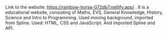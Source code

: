 Link to the website: https://rainbow-horse-072db7.netlify.app/         .
    It is a educational website, consisting of Maths, EVS, General Knowledge, History, Science and Intro to Programming.
Used moving background, imported from Spline. 
Used: HTML, CSS and JavaScript. And imported Spline and API.
